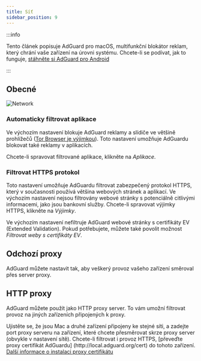```yaml
---
title: Síť
sidebar_position: 9
---
```


:::info

Tento článek popisuje AdGuard pro macOS, multifunkční blokátor reklam, který chrání vaše zařízení na úrovni systému. Chcete-li se podívat, jak to funguje, [stáhněte si AdGuard pro Android](https://agrd.io/download-kb-adblock)

:::

## Obecné

![Network](https://cdn.adtidy.org/content/kb/ad_blocker/mac/network.png)

### Automaticky filtrovat aplikace

Ve výchozím nastavení blokuje AdGuard reklamy a slídiče ve většině prohlížečů ([Tor Browser je výjimkou](/adguard-for-mac/solving-problems/tor-filtering)). Toto nastavení umožňuje AdGuardu blokovat také reklamy v aplikacích.

Chcete-li spravovat filtrované aplikace, klikněte na _Aplikace_.

### Filtrovat HTTPS protokol

Toto nastavení umožňuje AdGuardu filtrovat zabezpečený protokol HTTPS, který v současnosti používá většina webových stránek a aplikací. Ve výchozím nastavení nejsou filtrovány webové stránky s potenciálně citlivými informacemi, jako jsou bankovní služby. Chcete-li spravovat výjimky HTTPS, klikněte na _Výjimky_.

Ve výchozím nastavení nefiltruje AdGuard webové stránky s certifikáty EV (Extended Validation). Pokud potřebujete, můžete také povolit možnost _Filtrovat weby s certifikáty EV_.

## Odchozí proxy

AdGuard můžete nastavit tak, aby veškerý provoz vašeho zařízení směroval přes server proxy.

## HTTP proxy

AdGuard můžete použít jako HTTP proxy server. To vám umožní filtrovat provoz na jiných zařízeních připojených k proxy.

Ujistěte se, že jsou Mac a druhé zařízení připojeny ke stejné síti, a zadejte port proxy serveru na zařízení, které chcete přesměrovat skrze proxy server (obvykle v nastavení sítě). Chcete-li filtrovat i provoz HTTPS, [převeďte proxy certifikát AdGuardu] (http\://local.adguard.org/cert) do tohoto zařízení. [Další informace o instalaci proxy certifikátu](/guides/proxy-certificate)
